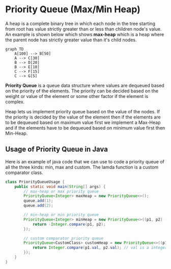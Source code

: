 # Priority Queue (Max/Min Heap)

A heap is a complete binary tree in which each node in the tree starting from root has value strictly greater than or less than children node's value. An example is shown below which shows **max-heap** which is a heap where the parent node has strictly greater value than it's child nodes.

```mermaid
graph TD
    A[100] --> B[50]
    A --> C[30]
    B --> D[20]
    B --> E[10]
    C --> F[15]
    C --> G[5]
```

**Priority Queue** is a queue data structure where values are dequeued based on the priority of the elements. The priority can be decided based on the weight or value of the element or some other factor if the element is complex.

Heap lets us implement priority queue based on the value of the nodes. If the priority is decided by the value of the element then if the elements are to be dequeued based on maximum value first we implement a Max-Heap and if the elements have to be dequeued based on minimum value first then Min-Heap.

## Usage of Priority Queue in Java

Here is an example of java code that we can use to code a priority queue of all the three kinds: min, max and custom.
The lamda function is a custom comparator class.

```java
class PriorityQueueUsage {
    public static void main(String[] args) {
        // max-heap or max priority queue
        PriorityQueue<Integer> maxHeap = new PriorityQueue<>();
        queue.add(1);
        queue.add(2);

        // min-heap or min priority queue
        PriorityQueue<Integer> minHeap = new PriorityQueue<>((p1, p2) -> {
            return -Integer.compare(p1, p2);
        });

        // custom comparator priority queue
        PriorityQueue<CustomClass> customHeap = new PriorityQueue<>((p1, p2) -> {
            return Integer.compare(p1.val, p2.val); // val is a integer attribute
        });
    }
}
```
